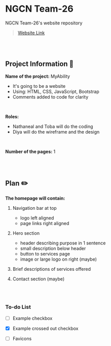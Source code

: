 # NGCN Team-26

NGCN Team-26's website repository

>  [Website Link](https://hadeelsala7.github.io/team-26/)

<br><br> <!-- Just line breaks -->

## Project Information 📜
**Name of the project:** MyAbility
- It's going to be a website 
- Using: HTML, CSS, JavaScript, Bootstrap
- Comments added to code for clarity 

<br>

**Roles:**
- Nathaneal and Toba will do the coding 
- Diya will do the wireframe and the design 

<br>

**Number of the pages:** 1

<br><br> <!-- Just line breaks -->


## Plan ✏️

**The homepage will contain:**

1) Navigation bar at top 
    * logo left aligned
    * page links right aligned

2) Hero section 
   * header describing purpose in 1 sentence 
   * small description below header
   * button to services page 
   * image or large logo on right (maybe)

3) Brief descriptions of services offered 

4) Contact section (maybe) 

<br><br> <!-- Just line breaks -->

<!-- (Not needed?)
Nathaneal and Toba's skills:
- Web development
-->

### To-do List
- [ ] Example checkbox
- [x] Example crossed out checkbox
- [ ] Favicons






